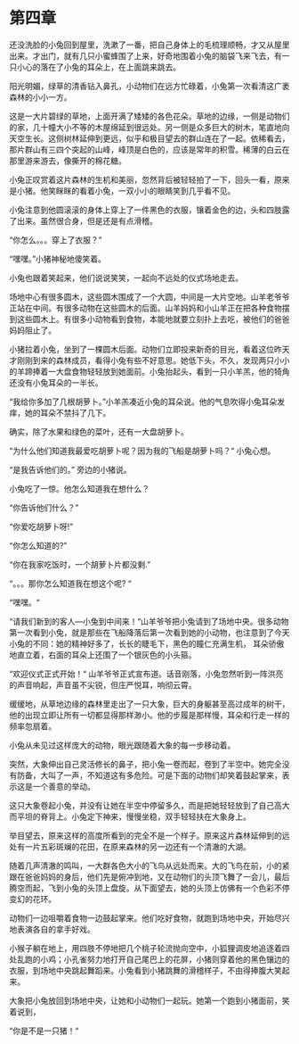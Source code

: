 # 第四章

还没洗脸的小兔回到屋里，洗漱了一番，把自己身体上的毛梳理顺畅，才又从屋里出来。才出门，就有几只小蜜蜂围了上来，好奇地围着小兔的脑袋飞来飞去，有一只小心的落在了小兔的耳朵上，在上面跳来跳去。

阳光明媚，绿草的清香钻入鼻孔，小动物们在远方忙碌着，小兔第一次看清这广袤森林的小小一方。

这是一大片碧绿的草地，上面开满了矮矮的各色花朵。草地的边缘，一侧是动物们的家，几十幢大小不等的木屋绵延到很远处。另一侧是众多巨大的树木，笔直地向天空生长。这侧树林延伸到更远，似乎和极目望去的群山连在了一起。依稀看去，那片群山有三四个突起的山峰，峰顶是白色的，应该是常年的积雪。稀薄的白云在那里游来游去，像撕开的棉花糖。

小兔正叹赏着这片森林的生机和美丽，忽然背后被轻轻拍了一下，回头一看，原来是小猪。他笑眯眯的看着小兔，一双小小的眼睛笑到几乎看不见。

小兔注意到他圆滚滚的身体上穿上了一件黑色的衣服，镶着金色的边，头和四肢露了出来。虽然很合身，但是还是有点滑稽。

“你怎么。。。穿上了衣服？”

“嘿嘿。”小猪神秘地傻笑着。

小兔也跟着笑起来，他们说说笑笑，一起向不远处的仪式场地走去。

场地中心有很多圆木，这些圆木围成了一个大圆，中间是一大片空地。山羊老爷爷正站在中间。有很多动物在这些圆木的后面。山羊妈妈和小山羊正在把各种食物摆到这些圆木上。有很多小动物看到食物，本能地就要立刻扑上去吃，被他们的爸爸妈妈阻止了。

小猪拉着小兔，坐到了一棵圆木后面。动物们立即投来新奇的目光，看着这位昨天才刚刚到来的森林成员，看得小兔有些不好意思。她低下头，不久，发现两只小小的羊蹄捧着一大盘食物轻轻放到她面前。小兔抬起头，看到一只小羊羔，他的犄角还没有小兔耳朵的一半长。

“我给你多加了几根胡萝卜。”小羊羔凑近小兔的耳朵说。他的气息吹得小兔耳朵发痒，她的耳朵不禁抖了几下。

确实，除了水果和绿色的菜叶，还有一大盘胡萝卜。

“为什么他们知道我最爱吃胡萝卜呢？因为我的飞船是胡萝卜吗？“ 小兔心想。

“是我告诉他们的。” 旁边的小猪说。

小兔吃了一惊。他怎么知道我在想什么？

“你告诉他们什么？”

“你爱吃胡萝卜呀!”

“你怎么知道的?”

“你在我家吃饭时，一个胡萝卜片都没剩.”

“。。。那你怎么知道我在想这个呢? “

“嘿嘿。“

“请我们新到的客人—小兔到中间来！“山羊爷爷把小兔请到了场地中央。很多动物第一次看到小兔，就是那些在飞船降落后第一次看到她的小动物，也注意到了今天小兔的不同：她的精神好多了，长长的睫毛下，黑色的瞳仁充满生机， 耳朵骄傲地直立着，右面的耳朵上还围了一个银灰色的小头箍。

“欢迎仪式正式开始！“ 山羊爷爷正式宣布道。话音刚落，小兔忽然听到一阵洪亮的声音响起，声音虽不尖锐，但庄严悦耳，响彻云霄。

缓缓地，从草地边缘的森林里走出了一只大象，巨大的身躯甚至高过成年的树干，他的出现立即让所有一切都显得那样渺小。他的步履是那样慢，耳朵和行走一样的频率忽扇着。

小兔从未见过这样庞大的动物，眼光跟随着大象的每一步移动着。

突然，大象伸出自己灵活修长的鼻子，把小兔一卷而起，卷到了半空中。她完全没有防备，大叫了一声，不知道这有多危险。可是下面的动物们却笑着鼓起掌来，表示这是一个善意的举动。

这只大象卷起小兔，并没有让她在半空中停留多久，而是把她轻轻放到了自己高大而平坦的脊背上。小兔定下神来，慢慢坐稳，双手轻轻扶在大象身上。

举目望去，原来这样的高度所看到的完全不是一个样子。原来这片森林延伸到的远处有一片五彩斑斓的花田，在原来森林的另一边还有一个清澈的大湖。

随着几声清澈的鸣叫，一大群各色大小的飞鸟从远处而来。大的飞鸟在前，小的紧跟在爸爸妈妈的身后，他们先是俯冲到地，又在动物们的头顶飞舞了一会儿，最后腾空而起，飞到小兔的头顶上盘旋。从下面望去，她的头顶上仿佛有一个色彩不停变幻的花环。

动物们一边咀嚼着食物一边鼓起掌来。他们吃好食物，就跑到场地中央，开始尽兴地表演各自的拿手好戏。

小猴子躺在地上，用四肢不停地把几个桃子轮流抛向空中，小狐狸调皮地追逐着四处乱跑的小鸡；小孔雀努力地打开自己尾巴上的花屏，小猪则穿着他的黑色镶边的衣服，到场地中央跳起舞蹈来。小兔看到小猪跳舞的滑稽样子，不由得捧腹大笑起来。

大象把小兔放回到场地中央，让她和小动物们一起玩。她第一个跑到小猪面前，笑着说到，

“你是不是一只猪！“
